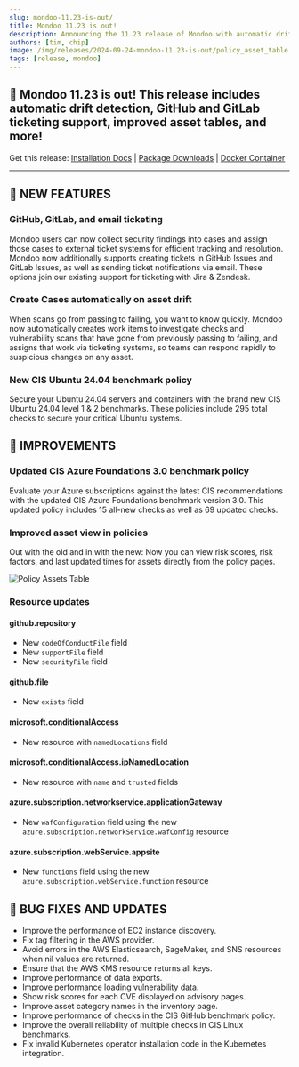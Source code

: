 ```yaml
---
slug: mondoo-11.23-is-out/
title: Mondoo 11.23 is out!
description: Announcing the 11.23 release of Mondoo with automatic drift detection, GitHub and GitLab ticketing support, improved asset tables, and more!
authors: [tim, chip]
image: /img/releases/2024-09-24-mondoo-11.23-is-out/policy_asset_table.png
tags: [release, mondoo]
---
```


## 🥳 Mondoo 11.23 is out! This release includes automatic drift detection, GitHub and GitLab ticketing support, improved asset tables, and more!

Get this release: [Installation Docs](https://mondoo.com/docs/cnspec/) | [Package Downloads](https://releases.mondoo.com/cnspec/) | [Docker Container](https://hub.docker.com/r/mondoo/cnspec)

---

## 🎉 NEW FEATURES

### GitHub, GitLab, and email ticketing

Mondoo users can now collect security findings into cases and assign those cases to external ticket systems for efficient tracking and resolution. Mondoo now additionally supports creating tickets in GitHub Issues and GitLab Issues, as well as sending ticket notifications via email. These options join our existing support for ticketing with Jira & Zendesk.

### Create Cases automatically on asset drift

When scans go from passing to failing, you want to know quickly. Mondoo now automatically creates work items to investigate checks and vulnerability scans that have gone from previously passing to failing, and assigns that work via ticketing systems, so teams can respond rapidly to suspicious changes on any asset.


### New CIS Ubuntu 24.04 benchmark policy

Secure your Ubuntu 24.04 servers and containers with the brand new CIS Ubuntu 24.04 level 1 & 2 benchmarks. These policies include 295 total checks to secure your critical Ubuntu systems.

## 🧹 IMPROVEMENTS

### Updated CIS Azure Foundations 3.0 benchmark policy

Evaluate your Azure subscriptions against the latest CIS recommendations with the updated CIS Azure Foundations benchmark version 3.0. This updated policy includes 15 all-new checks as well as 69 updated checks.

### Improved asset view in policies

Out with the old and in with the new: Now you can view risk scores, risk factors, and last updated times for assets directly from the policy pages.

![Policy Assets Table](/img/releases/2024-09-24-mondoo-11.23-is-out/policy_asset_table.png)

### Resource updates

#### github.repository

- New `codeOfConductFile` field
- New `supportFile` field
- New `securityFile` field

#### github.file

- New `exists` field

#### microsoft.conditionalAccess

- New resource with `namedLocations` field

#### microsoft.conditionalAccess.ipNamedLocation

- New resource with `name` and `trusted` fields

#### azure.subscription.networkservice.applicationGateway

- New `wafConfiguration` field using the new `azure.subscription.networkService.wafConfig` resource

#### azure.subscription.webService.appsite

- New `functions` field using the new `azure.subscription.webService.function` resource

## 🐛 BUG FIXES AND UPDATES

- Improve the performance of EC2 instance discovery.
- Fix tag filtering in the AWS provider.
- Avoid errors in the AWS Elasticsearch, SageMaker, and SNS resources when nil values are returned.
- Ensure that the AWS KMS resource returns all keys.
- Improve performance of data exports.
- Improve performance loading vulnerability data.
- Show risk scores for each CVE displayed on advisory pages.
- Improve asset category names in the inventory page.
- Improve performance of checks in the CIS GitHub benchmark policy.
- Improve the overall reliability of multiple checks in CIS Linux benchmarks.
- Fix invalid Kubernetes operator installation code in the Kubernetes integration.
